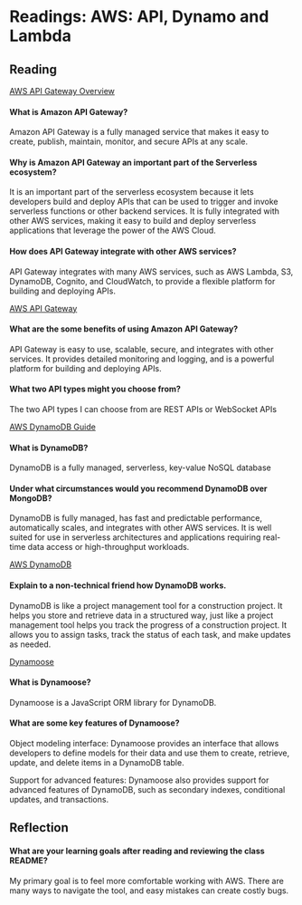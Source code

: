 <!-- @format -->

# Readings: AWS: API, Dynamo and Lambda

## Reading

[AWS API Gateway Overview](https://www.serverless.com/guides/amazon-api-gateway)

#### What is Amazon API Gateway?

Amazon API Gateway is a fully managed service that makes it easy to create, publish, maintain, monitor, and secure APIs at any scale.

#### Why is Amazon API Gateway an important part of the Serverless ecosystem?

It is an important part of the serverless ecosystem because it lets developers build and deploy APIs that can be used to trigger and invoke serverless functions or other backend services. It is fully integrated with other AWS services, making it easy to build and deploy serverless applications that leverage the power of the AWS Cloud.

#### How does API Gateway integrate with other AWS services?

API Gateway integrates with many AWS services, such as AWS Lambda, S3, DynamoDB, Cognito, and CloudWatch, to provide a flexible platform for building and deploying APIs.

[AWS API Gateway](https://aws.amazon.com/api-gateway/)

#### What are the some benefits of using Amazon API Gateway?

API Gateway is easy to use, scalable, secure, and integrates with other services. It provides detailed monitoring and logging, and is a powerful platform for building and deploying APIs.

#### What two API types might you choose from?

The two API types I can choose from are REST APIs or WebSocket APIs

[AWS DynamoDB Guide](https://www.dynamodbguide.com/what-is-dynamo-db/)

#### What is DynamoDB?

DynamoDB is a fully managed, serverless, key-value NoSQL database

#### Under what circumstances would you recommend DynamoDB over MongoDB?

DynamoDB is fully managed, has fast and predictable performance, automatically scales, and integrates with other AWS services. It is well suited for use in serverless architectures and applications requiring real-time data access or high-throughput workloads.

[AWS DynamoDB](https://aws.amazon.com/dynamodb/)

#### Explain to a non-technical friend how DynamoDB works.

DynamoDB is like a project management tool for a construction project. It helps you store and retrieve data in a structured way, just like a project management tool helps you track the progress of a construction project. It allows you to assign tasks, track the status of each task, and make updates as needed.

[Dynamoose](https://aws.amazon.com/dynamodb/)

#### What is Dynamoose?

Dynamoose is a JavaScript ORM library for DynamoDB.

#### What are some key features of Dynamoose?

Object modeling interface: Dynamoose provides an interface that allows developers to define models for their data and use them to create, retrieve, update, and delete items in a DynamoDB table.

Support for advanced features: Dynamoose also provides support for advanced features of DynamoDB, such as secondary indexes, conditional updates, and transactions.

## Reflection

#### What are your learning goals after reading and reviewing the class README?
My primary goal is to feel more comfortable working with AWS. There are many ways to navigate the tool, and easy mistakes can create costly bugs. 